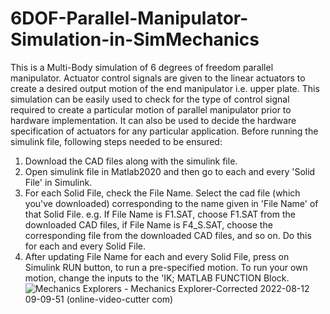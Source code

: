 # 6DOF-Parallel-Manipulator-Simulation-in-SimMechanics
This is a Multi-Body simulation of 6 degrees of freedom parallel manipulator. Actuator control signals are given to the linear actuators to create a desired output motion of the end manipulator i.e. upper plate. This simulation can be easily used to check for the type of control signal required to create a particular motion of parallel manipulator prior to hardware implementation. It can also be used to decide the hardware specification of actuators for any particular application.
Before running the simulink file, following steps needed to be ensured:
  1. Download the CAD files along with the simulink file.
  2. Open simulink file in Matlab2020 and then go to each and every 'Solid File' in Simulink. 
  3. For each Solid File, check the File Name. Select the cad file (which you've downloaded) corresponding to the name given in 'File Name' of that Solid File. e.g. If File Name is F1.SAT, choose F1.SAT from the downloaded CAD files, if File Name is F4_S.SAT, choose the corresponding file from the downloaded CAD files, and so on. Do this for each and every Solid File. 
  4. After updating File Name for each and every Solid File, press on Simulink RUN button, to run a pre-specified motion.
To run your own motion, change the inputs to the 'IK; MATLAB FUNCTION Block.
![Mechanics Explorers - Mechanics Explorer-Corrected 2022-08-12 09-09-51 (online-video-cutter com)](https://user-images.githubusercontent.com/72562461/184288298-9e11bc08-5d21-4dd9-bebb-fc4839482cdd.gif)

